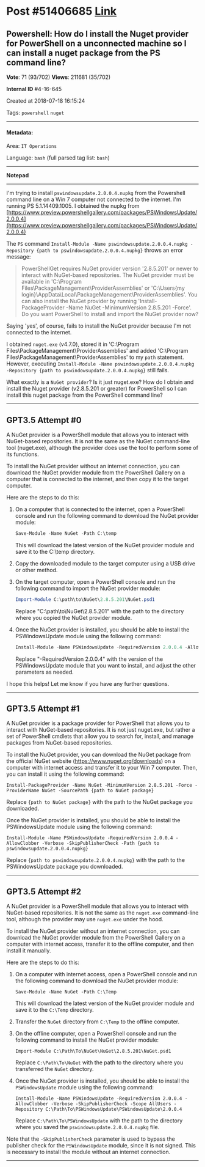 
# Post \#51406685 [Link](https://stackoverflow.com/questions/51406685/)

## Powershell: How do I install the Nuget provider for PowerShell on a unconnected machine so I can install a nuget package from the PS command line?

**Vote**: 71 (93/702) **Views**: 211681 (35/702) 

**Internal ID** \#4-16-645

Created at 2018-07-18 16:15:24

Tags: `powershell` `nuget`

----------

#### Metadata:

Area: `IT Operations`

Language: `bash` (full parsed tag list: `bash`)

----------

**Notepad**


----------

I'm trying to install `pswindowsupdate.2.0.0.4.nupkg` from the Powershell command line on a Win 7 computer not connected to the internet. I'm running PS  5.1.14409.1005. I obtained the nupkg from [https://www.preview.powershellgallery.com/packages/PSWindowsUpdate/2.0.0.4](https://www.preview.powershellgallery.com/packages/PSWindowsUpdate/2.0.0.4)

The `PS` command `Install-Module -Name pswindowsupdate.2.0.0.4.nupkg -Repository {path to pswindowsupdate.2.0.0.4.nupkg}` throws an error message:

> PowerShellGet requires NuGet provider version '2.8.5.201' or newer to interact with NuGet-based repositories. The NuGet provider must be available in 'C:\Program Files\PackageManagement\ProviderAssemblies' or 'C:\Users{my login}\AppData\Local\PackageManagement\ProviderAssemblies'. You can also install the NuGet provider by running 'Install-PackageProvider -Name NuGet -MinimumVersion 2.8.5.201 -Force'. Do you want PowerShell to install and import the NuGet provider now?

Saying 'yes', of course, fails to install the NuGet provider because I'm not connected to the internet.

I obtained `nuget.exe` (v4.7.0), stored it in 'C:\Program Files\PackageManagement\ProviderAssemblies' and added 'C:\Program Files\PackageManagement\ProviderAssemblies' to my `path` statement. However, executing `Install-Module -Name pswindowsupdate.2.0.0.4.nupkg -Repository {path to pswindowsupdate.2.0.0.4.nupkg}` still fails.

What exactly is a `NuGet provider`? Is it just nuget.exe? How do I obtain and install the Nuget provider (v2.8.5.201 or greater) for PowerShell so I can install this nuget package from the PowerShell command line?




----------
        
## GPT3.5 Attempt \#0

A NuGet provider is a PowerShell module that allows you to interact with NuGet-based repositories. It is not the same as the NuGet command-line tool (nuget.exe), although the provider does use the tool to perform some of its functions.

To install the NuGet provider without an internet connection, you can download the NuGet provider module from the PowerShell Gallery on a computer that is connected to the internet, and then copy it to the target computer.

Here are the steps to do this:

1. On a computer that is connected to the internet, open a PowerShell console and run the following command to download the NuGet provider module:

   ```powershell
   Save-Module -Name NuGet -Path C:\temp
   ```

   This will download the latest version of the NuGet provider module and save it to the C:\temp directory.

2. Copy the downloaded module to the target computer using a USB drive or other method.

3. On the target computer, open a PowerShell console and run the following command to import the NuGet provider module:

   ```powershell
   Import-Module C:\path\to\NuGet\2.8.5.201\NuGet.psd1
   ```

   Replace "C:\path\to\NuGet\2.8.5.201" with the path to the directory where you copied the NuGet provider module.

4. Once the NuGet provider is installed, you should be able to install the PSWindowsUpdate module using the following command:

   ```powershell
   Install-Module -Name PSWindowsUpdate -RequiredVersion 2.0.0.4 -AllowClobber -Verbose -SkipPublisherCheck -Force
   ```

   Replace "-RequiredVersion 2.0.0.4" with the version of the PSWindowsUpdate module that you want to install, and adjust the other parameters as needed.

I hope this helps! Let me know if you have any further questions.

--------

## GPT3.5 Attempt \#1

A NuGet provider is a package provider for PowerShell that allows you to interact with NuGet-based repositories. It is not just nuget.exe, but rather a set of PowerShell cmdlets that allow you to search for, install, and manage packages from NuGet-based repositories.

To install the NuGet provider, you can download the NuGet package from the official NuGet website (https://www.nuget.org/downloads) on a computer with internet access and transfer it to your Win 7 computer. Then, you can install it using the following command:

```
Install-PackageProvider -Name NuGet -MinimumVersion 2.8.5.201 -Force -ProviderName NuGet -SourcePath {path to NuGet package}
```

Replace `{path to NuGet package}` with the path to the NuGet package you downloaded.

Once the NuGet provider is installed, you should be able to install the PSWindowsUpdate module using the following command:

```
Install-Module -Name PSWindowsUpdate -RequiredVersion 2.0.0.4 -AllowClobber -Verbose -SkipPublisherCheck -Path {path to pswindowsupdate.2.0.0.4.nupkg}
```

Replace `{path to pswindowsupdate.2.0.0.4.nupkg}` with the path to the PSWindowsUpdate package you downloaded.

--------

## GPT3.5 Attempt \#2

A NuGet provider is a PowerShell module that allows you to interact with NuGet-based repositories. It is not the same as the `nuget.exe` command-line tool, although the provider may use `nuget.exe` under the hood.

To install the NuGet provider without an internet connection, you can download the NuGet provider module from the PowerShell Gallery on a computer with internet access, transfer it to the offline computer, and then install it manually.

Here are the steps to do this:

1. On a computer with internet access, open a PowerShell console and run the following command to download the NuGet provider module:

   ```
   Save-Module -Name NuGet -Path C:\Temp
   ```

   This will download the latest version of the NuGet provider module and save it to the `C:\Temp` directory.

2. Transfer the `NuGet` directory from `C:\Temp` to the offline computer.

3. On the offline computer, open a PowerShell console and run the following command to install the NuGet provider module:

   ```
   Import-Module C:\Path\To\NuGet\NuGet\2.8.5.201\NuGet.psd1
   ```

   Replace `C:\Path\To\NuGet` with the path to the directory where you transferred the `NuGet` directory.

4. Once the NuGet provider is installed, you should be able to install the `PSWindowsUpdate` module using the following command:

   ```
   Install-Module -Name PSWindowsUpdate -RequiredVersion 2.0.0.4 -AllowClobber -Verbose -SkipPublisherCheck -Scope AllUsers -Repository C:\Path\To\PSWindowsUpdate\PSWindowsUpdate\2.0.0.4
   ```

   Replace `C:\Path\To\PSWindowsUpdate` with the path to the directory where you saved the `pswindowsupdate.2.0.0.4.nupkg` file.

Note that the `-SkipPublisherCheck` parameter is used to bypass the publisher check for the `PSWindowsUpdate` module, since it is not signed. This is necessary to install the module without an internet connection.

--------
